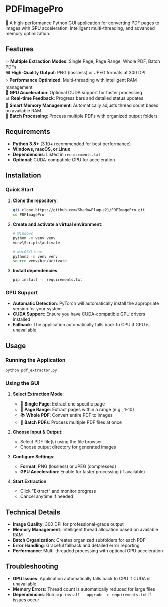 # PDFImagePro

🚀 A high-performance Python GUI application for converting PDF pages to images with GPU acceleration, intelligent multi-threading, and advanced memory optimization.

## Features
✨ **Multiple Extraction Modes**: Single Page, Page Range, Whole PDF, Batch PDFs  
🖼️ **High-Quality Output**: PNG (lossless) or JPEG formats at 300 DPI  
⚡ **Performance Optimized**: Multi-threading with intelligent RAM management  
🚀 **GPU Acceleration**: Optional CUDA support for faster processing  
📊 **Real-time Feedback**: Progress bars and detailed status updates  
🎯 **Smart Memory Management**: Automatically adjusts thread count based on available RAM  
📁 **Batch Processing**: Process multiple PDFs with organized output folders

## Requirements
- **Python 3.8+** (3.10+ recommended for best performance)
- **Windows, macOS, or Linux**
- **Dependencies**: Listed in `requirements.txt`
- **Optional**: CUDA-compatible GPU for acceleration

## Installation

### Quick Start
1. **Clone the repository**:
   ```bash
   git clone https://github.com/ShadowPlague21/PDFImagePro.git
   cd PDFImagePro
   ```

2. **Create and activate a virtual environment**:
   ```bash
   # Windows
   python -m venv venv
   venv\Scripts\activate
   
   # macOS/Linux
   python3 -m venv venv
   source venv/bin/activate
   ```

3. **Install dependencies**:
   ```bash
   pip install -r requirements.txt
   ```

### GPU Support
- **Automatic Detection**: PyTorch will automatically install the appropriate version for your system
- **CUDA Support**: Ensure you have CUDA-compatible GPU drivers installed
- **Fallback**: The application automatically falls back to CPU if GPU is unavailable

## Usage

### Running the Application
```bash
python pdf_extractor.py
```

### Using the GUI
1. **Select Extraction Mode**:
   - 🔹 **Single Page**: Extract one specific page
   - 📄 **Page Range**: Extract pages within a range (e.g., 1-10)
   - 📚 **Whole PDF**: Convert entire PDF to images
   - 📁 **Batch PDFs**: Process multiple PDF files at once

2. **Choose Input & Output**:
   - Select PDF file(s) using the file browser
   - Choose output directory for generated images

3. **Configure Settings**:
   - **Format**: PNG (lossless) or JPEG (compressed)
   - **GPU Acceleration**: Enable for faster processing (if available)

4. **Start Extraction**:
   - Click "Extract" and monitor progress
   - Cancel anytime if needed

## Technical Details
- **Image Quality**: 300 DPI for professional-grade output
- **Memory Management**: Intelligent thread allocation based on available RAM
- **Batch Organization**: Creates organized subfolders for each PDF
- **Error Handling**: Graceful fallback and detailed error reporting
- **Performance**: Multi-threaded processing with optional GPU acceleration

## Troubleshooting
- **GPU Issues**: Application automatically falls back to CPU if CUDA is unavailable
- **Memory Errors**: Thread count is automatically reduced for large files
- **Dependencies**: Run `pip install --upgrade -r requirements.txt` if issues occur 